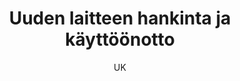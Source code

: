 ---
title: "Uuden laitteen hankinta ja käyttöönotto"

tags:
  - laitteen-valinta
  - laitteen-kaytto


author: UK

link: http://hs.fi
---